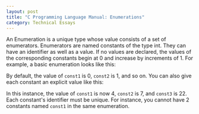 ```yaml
---
layout: post 
title: "C Programming Language Manual: Enumerations"
category: Technical Essays
---
```


An Enumeration is a unique type whose value consists of a set of enumerators. Enumerators are named constants of the type int. They can have an identifier as well as a value. If no values are declared, the values of the corresponding constants begin at 0 and increase by increments of 1. For example, a basic enumeration looks like this:

<script src="https://gist.github.com/mdemichele/2d41815aefff32be165661f11984e954.js"></script>


By default, the value of ```const1``` is 0, ```const2``` is 1, and so on. You can also give each constant an explicit value like this:

<script src="https://gist.github.com/mdemichele/a2c535043feaf89a73390dde63f2f352.js"></script>

In this instance, the value of ```const1``` is now 4, ```const2``` is 7, and ```const3``` is 22. Each constant's identifier must be unique. For instance, you cannot have 2 constants named ```const1``` in the same enumeration. 